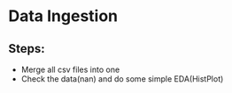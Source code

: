 # Data Ingestion
## Steps:
- Merge all csv files into one
- Check the data(nan) and do some simple EDA(HistPlot)
